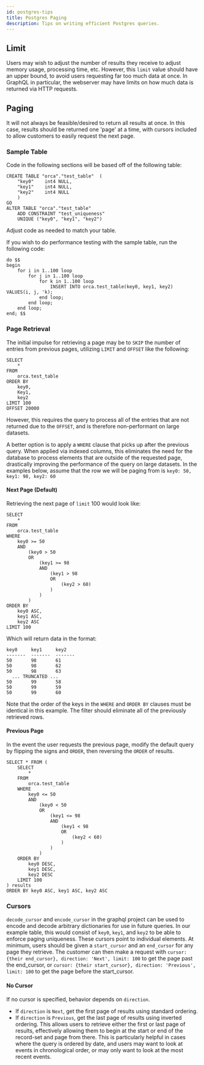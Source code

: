 ```yaml
---
id: postgres-tips
title: Postgres Paging
description: Tips on writing efficient Postgres queries.
---
```


## Limit
Users may wish to adjust the number of results they receive to adjust memory usage, processing time, etc.
However, this `limit` value should have an upper bound, to avoid users requesting far too much data at once.
In GraphQL in particular, the webserver may have limits on how much data is returned via HTTP requests.

## Paging
It will not always be feasible/desired to return all results at once.
In this case, results should be returned one 'page' at a time, with cursors included to allow customers to easily request the next page.

### Sample Table
Code in the following sections will be based off of the following table:
```
CREATE TABLE "orca"."test_table"  ( 
    "key0"    int4 NULL,
    "key1"    int4 NULL,
    "key2"    int4 NULL 
    )
GO
ALTER TABLE "orca"."test_table"
    ADD CONSTRAINT "test_uniqueness"
    UNIQUE ("key0", "key1", "key2")
```

Adjust code as needed to match your table.

If you wish to do performance testing with the sample table, run the following code:
```
do $$
begin
    for i in 1..100 loop
        for j in 1..100 loop
            for k in 1..100 loop
                INSERT INTO orca.test_table(key0, key1, key2) VALUES(i, j, 'k);
            end loop;
        end loop;
    end loop;
end; $$
```

### Page Retrieval
The initial impulse for retrieving a page may be to `SKIP` the number of entries from previous pages, utilizing `LIMIT` and `OFFSET` like the following:
```
SELECT
    *
FROM
    orca.test_table
ORDER BY 
    key0,
    Key1,
    key2
LIMIT 100
OFFSET 20000
```

However, this requires the query to process all of the entries that are not returned due to the `OFFSET`, and is therefore non-performant on large datasets.

A better option is to apply a `WHERE` clause that picks up after the previous query.
When applied via indexed columns, this eliminates the need for the database to process elements that are outside of the requested page, drastically improving the performance of the query on large datasets.
In the examples below, assume that the row we will be paging from is `key0: 50, key1: 98, key2: 60`

#### Next Page (Default)
Retrieving the next page of `limit` 100 would look like:
```
SELECT
    * 
FROM
    orca.test_table
WHERE
    key0 >= 50
    AND
        (key0 > 50
        OR
            (key1 >= 98
            AND
                (key1 > 98
                OR
                    (key2 > 60)
                )
            )
        )
ORDER BY 
    key0 ASC, 
	key1 ASC, 
	key2 ASC
LIMIT 100
```
Which will return data in the format:
```
key0     key1     key2    
-------  -------  ------- 
50       98       61      
50       98       62
50       98       63
  ... TRUNCATED ...
50       99       58      
50       99       59 
50       99       60 
```

Note that the order of the keys in the `WHERE` and `ORDER BY` clauses must be identical in this example.
The filter should eliminate all of the previously retrieved rows.

#### Previous Page
In the event the user requests the previous page, modify the default query by flipping the signs and `ORDER`, then reversing the `ORDER` of results.
```
SELECT * FROM (
    SELECT
		* 
	FROM
		orca.test_table
	WHERE
		key0 <= 50
		AND
			(key0 < 50
			OR
				(key1 <= 98
				AND
					(key1 < 98
					OR
						(key2 < 60)
					)
				)
			)
	ORDER BY 
		key0 DESC, 
		key1 DESC, 
		key2 DESC
	LIMIT 100
) results
ORDER BY key0 ASC, key1 ASC, key2 ASC
```

### Cursors
`decode_cursor` and `encode_cursor` in the graphql project can be used to encode and decode arbitrary dictionaries for use in future queries.
In our example table, this would consist of `key0`, `key1`, and `key2` to be able to enforce paging uniqueness.
These cursors point to individual elements.
At minimum, users should be given a `start_cursor` and an `end_cursor` for any page they retrieve.
The customer can then make a request with `cursor: {their end_cursor}, direction: 'Next', limit: 100` to get the page past the end_cursor,
or `cursor: {their start_cursor}, direction: 'Previous', limit: 100` to get the page before the start_cursor.

#### No Cursor
If no cursor is specified, behavior depends on `direction`.
- If `direction` is `Next`, get the first page of results using standard ordering.
- If `direction` is `Previous`, get the last page of results using inverted ordering.
This allows users to retrieve either the first or last page of results, effectively allowing them to begin at the start or end of the record-set and page from there.
This is particularly helpful in cases where the query is ordered by date, and users may want to look at events in chronological order, or may only want to look at the most recent events.
